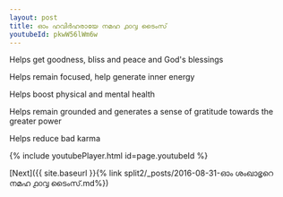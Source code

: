 ```yaml
---
layout: post
title: ഓം ഹവിർഹരായേ നമഹ ൧൦൮ ടൈംസ്
youtubeId: pkwW56lWm6w
---
```

 
 
Helps get goodness, bliss and peace and God's blessings
 
Helps remain focused, help generate inner energy 
 
Helps boost physical and mental health 
 
Helps remain grounded and generates a sense of gratitude towards the greater power 
 
Helps reduce bad karma
 
 
 
 


{% include youtubePlayer.html id=page.youtubeId %}
 
[Next]({{ site.baseurl }}{% link  split2/_posts/2016-08-31-ഓം ശംഖാഭൃറെ നമഹ ൧൦൮ ടൈംസ്.md%})
 
